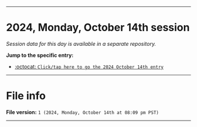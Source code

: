 
***

# 2024, Monday, October 14th session

_Session data for this day is available in a separate repository._

**Jump to the specific entry:**

- [:octocat: `Click/tap here to go the 2024 October 14th entry`](https://github.com/seanpm2001/SeansLifeArchive_Images_TinyTower_Y2024/tree/SeansLifeArchive_Images_TinyTower_Y2024_Main-dev/2024/10_October/14/)

***

# File info

**File version:** `1 (2024, Monday, October 14th at 08:09 pm PST)`

***
